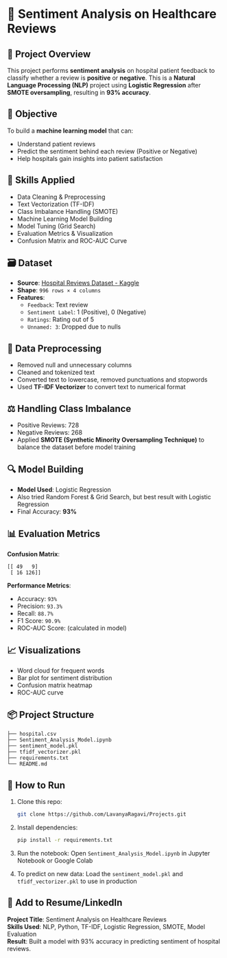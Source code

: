
# 🏥 Sentiment Analysis on Healthcare Reviews

## 📌 Project Overview
This project performs **sentiment analysis** on hospital patient feedback to classify whether a review is **positive** or **negative**. This is a **Natural Language Processing (NLP)** project using **Logistic Regression** after **SMOTE oversampling**, resulting in **93% accuracy**.

## 🎯 Objective
To build a **machine learning model** that can:
- Understand patient reviews
- Predict the sentiment behind each review (Positive or Negative)
- Help hospitals gain insights into patient satisfaction

## 🧠 Skills Applied
- Data Cleaning & Preprocessing
- Text Vectorization (TF-IDF)
- Class Imbalance Handling (SMOTE)
- Machine Learning Model Building
- Model Tuning (Grid Search)
- Evaluation Metrics & Visualization
- Confusion Matrix and ROC-AUC Curve

## 🗃️ Dataset
- **Source**: [Hospital Reviews Dataset - Kaggle](https://www.kaggle.com)
- **Shape**: `996 rows × 4 columns`
- **Features**:
  - `Feedback`: Text review
  - `Sentiment Label`: 1 (Positive), 0 (Negative)
  - `Ratings`: Rating out of 5
  - `Unnamed: 3`: Dropped due to nulls

## 🔧 Data Preprocessing
- Removed null and unnecessary columns
- Cleaned and tokenized text
- Converted text to lowercase, removed punctuations and stopwords
- Used **TF-IDF Vectorizer** to convert text to numerical format

## ⚖️ Handling Class Imbalance
- Positive Reviews: 728
- Negative Reviews: 268
- Applied **SMOTE (Synthetic Minority Oversampling Technique)** to balance the dataset before model training

## 🔍 Model Building
- **Model Used**: Logistic Regression
- Also tried Random Forest & Grid Search, but best result with Logistic Regression
- Final Accuracy: **93%**

## 📊 Evaluation Metrics

**Confusion Matrix**:
```
[[ 49   9]
 [ 16 126]]
```

**Performance Metrics**:
- Accuracy: `93%`
- Precision: `93.3%`
- Recall: `88.7%`
- F1 Score: `90.9%`
- ROC-AUC Score: (calculated in model)

## 📈 Visualizations
- Word cloud for frequent words
- Bar plot for sentiment distribution
- Confusion matrix heatmap
- ROC-AUC curve

## 📦 Project Structure
```
├── hospital.csv
├── Sentiment_Analysis_Model.ipynb
├── sentiment_model.pkl
├── tfidf_vectorizer.pkl
├── requirements.txt
└── README.md
```

## 🚀 How to Run
1. Clone this repo:
   ```bash
   git clone https://github.com/LavanyaRagavi/Projects.git
   ```
2. Install dependencies:
   ```bash
   pip install -r requirements.txt
   ```
3. Run the notebook:
   Open `Sentiment_Analysis_Model.ipynb` in Jupyter Notebook or Google Colab

4. To predict on new data:
   Load the `sentiment_model.pkl` and `tfidf_vectorizer.pkl` to use in production

## 💼 Add to Resume/LinkedIn
**Project Title**: Sentiment Analysis on Healthcare Reviews  
**Skills Used**: NLP, Python, TF-IDF, Logistic Regression, SMOTE, Model Evaluation  
**Result**: Built a model with 93% accuracy in predicting sentiment of hospital reviews.
